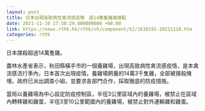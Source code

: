 ```yaml
---
layout: post
title: 日本出現高致病性禽流感疫情　逾14萬隻雞被撲殺
date: 2021-11-10 17:50:29.000000000 +08:00
link: https://news.rthk.hk/rthk/ch/component/k2/1619192-20211110.htm
categories: rthk
---
```


日本撲殺超過14萬隻雞。

農林水產省表示，秋田縣橫手市的一個養雞場，出現高致病性禽流感疫情，是本禽流感流行季內，日本首次出現疫情。養雞場飼養的14萬3千隻雞，全部被撲殺掩埋。政府已派出調查小組，並要求各部門合作，採取徹底的防疫措施。

當局以養雞場為中心設定防疫控制區，半徑3公里區域內的養雞場，被禁止在區域內轉移雞和雞蛋，半徑3至10公里範圍內的養雞場，被禁止對外運輸雞和雞蛋。
